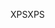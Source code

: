 <span data-ttu-id="d653c-101">XPS</span><span class="sxs-lookup"><span data-stu-id="d653c-101">XPS</span></span>